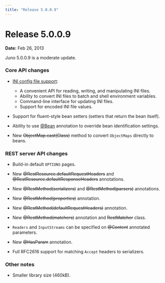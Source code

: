 ```yaml
---
title: "Release 5.0.0.9"
---
```


# Release 5.0.0.9

**Date:** Feb 26, 2013

Juno 5.0.0.9 is a moderate update.

### Core API changes

- [INI config file support]({{API_DOCS}}/org/apache/juneau/config.html):
  - A convenient API for reading, writing, and manipulating INI files.
  - Ability to convert INI files to batch and shell environment variables.
  - Command-line interface for updating INI files.
  - Support for encoded INI file values.

- Support for fluent-style bean setters (setters that return the bean itself).

- Ability to use [@Bean]({{API_DOCS}}/org/apache/juneau/annotation/Bean.html) annotation to override bean identification
  settings.

- New ~~ObjectMap.cast(Class)~~ method to convert `ObjectMaps` directly to beans.

### REST server API changes

- Build-in default `OPTIONS` pages.

- New ~~@RestResource.defaultRequestHeaders~~ and ~~@RestResource.defaultResponseHeaders~~ annotations.

- New ~~@RestMethod(serializers)~~ and ~~@RestMethod(parsers)~~ annotations.

- New ~~@RestMethod(properties)~~ annotation.

- New ~~@RestMethod(defaultRequestHeaders)~~ annotation.

- New ~~@RestMethod(matchers)~~ annotation and  ~~RestMatcher~~ class.

- `Readers` and `InputStreams` can be specified on ~~@Content~~ annotated parameters.

- New ~~@HasParam~~ annotation.

- Full RFC2616 support for matching `Accept` headers to serializers.

### Other notes

- Smaller library size (460kB).
